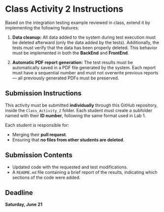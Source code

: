 # Class Activity 2 Instructions

Based on the integration testing example reviewed in class, extend it by implementing the following features:

1. **Data cleanup:** All data added to the system during test execution must be deleted afterward (only the data added by the tests). Additionally, the tests must verify that the data has been properly deleted. This behavior must be implemented in both the **BackEnd** and **FrontEnd**.

2. **Automatic PDF report generation:** The test results must be automatically saved in a PDF file generated by the system. Each report must have a sequential number and must not overwrite previous reports — all previously generated PDFs must be preserved.

## Submission Instructions

This activity must be submitted **individually** through this GitHub repository, inside the `Class_Activity_2` folder. Each student must create a subfolder named with their **ID number**, following the same format used in Lab 1.

Each student is responsible for:
- Merging their **pull request**.
- Ensuring that **no files from other students are deleted**.

## Submission Contents

- Updated code with the requested and test modifications.
- A `README.md` file containing a brief report of the results, indicating which sections of the code were added.

## Deadline

**Saturday, June 21**
